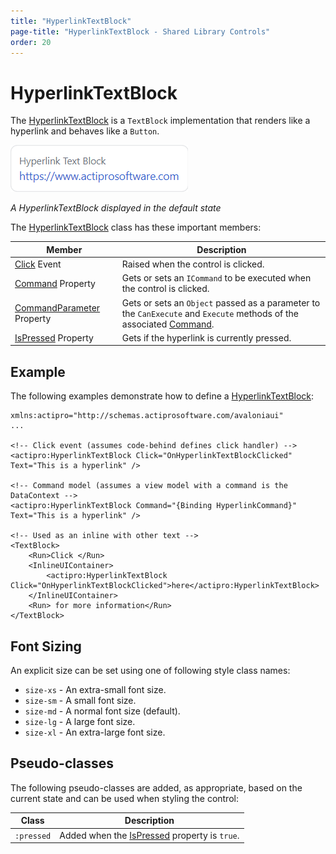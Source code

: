 ```yaml
---
title: "HyperlinkTextBlock"
page-title: "HyperlinkTextBlock - Shared Library Controls"
order: 20
---
```

# HyperlinkTextBlock

The [HyperlinkTextBlock](xref:@ActiproUIRoot.Controls.HyperlinkTextBlock) is a `TextBlock` implementation that renders like a hyperlink and behaves like a `Button`.

![Screenshot](../images/hyperlink-text-block-125%.png)

*A HyperlinkTextBlock displayed in the default state*

The [HyperlinkTextBlock](xref:@ActiproUIRoot.Controls.HyperlinkTextBlock) class has these important members:

| Member | Description |
|-----|-----|
| [Click](xref:@ActiproUIRoot.Controls.HyperlinkTextBlock.Click) Event | Raised when the control is clicked. |
| [Command](xref:@ActiproUIRoot.Controls.HyperlinkTextBlock.Command) Property | Gets or sets an `ICommand` to be executed when the control is clicked. |
| [CommandParameter](xref:@ActiproUIRoot.Controls.HyperlinkTextBlock.CommandParameter) Property | Gets or sets an `Object` passed as a parameter to the `CanExecute` and `Execute` methods of the associated [Command](xref:@ActiproUIRoot.Controls.HyperlinkTextBlock.Command). |
| [IsPressed](xref:@ActiproUIRoot.Controls.HyperlinkTextBlock.IsPressed) Property | Gets if the hyperlink is currently pressed. |

## Example

The following examples demonstrate how to define a [HyperlinkTextBlock](xref:@ActiproUIRoot.Controls.HyperlinkTextBlock):

```xaml
xmlns:actipro="http://schemas.actiprosoftware.com/avaloniaui"
...

<!-- Click event (assumes code-behind defines click handler) -->
<actipro:HyperlinkTextBlock Click="OnHyperlinkTextBlockClicked" Text="This is a hyperlink" />

<!-- Command model (assumes a view model with a command is the DataContext -->
<actipro:HyperlinkTextBlock Command="{Binding HyperlinkCommand}" Text="This is a hyperlink" />

<!-- Used as an inline with other text -->
<TextBlock>
	<Run>Click </Run>
	<InlineUIContainer>
		<actipro:HyperlinkTextBlock Click="OnHyperlinkTextBlockClicked">here</actipro:HyperlinkTextBlock>
	</InlineUIContainer>
	<Run> for more information</Run>
</TextBlock>
```

## Font Sizing

An explicit size can be set using one of following style class names:

- `size-xs` - An extra-small font size.
- `size-sm` - A small font size.
- `size-md` - A normal font size (default).
- `size-lg` - A large font size.
- `size-xl` - An extra-large font size.

## Pseudo-classes

The following pseudo-classes are added, as appropriate, based on the current state and can be used when styling the control:

| Class | Description |
|-----|-----|
| `:pressed` | Added when the [IsPressed](xref:@ActiproUIRoot.Controls.HyperlinkTextBlock.IsPressed) property is `true`. |